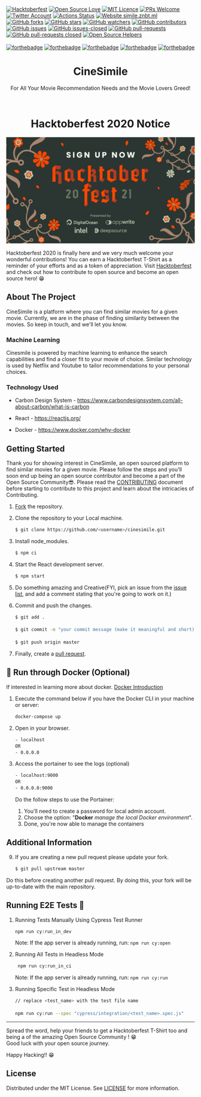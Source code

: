 [![Hacktoberfest](https://badgen.net/badge/hacktoberfest/friendly/pink)](CONTRIBUTING.md)
[![Open Source Love](https://badges.frapsoft.com/os/v1/open-source.png?v=103)](https://github.com/ellerbrock/open-source-badges/)
[![MIT Licence](https://badges.frapsoft.com/os/mit/mit.png?v=103)](https://opensource.org/licenses/mit-license.php)
[![PRs Welcome](https://img.shields.io/badge/PRs-welcome-brightgreen.svg?style=flat-square)](http://makeapullrequest.com)
[![Twitter Account](https://badgen.net/twitter/follow/Niweera?label=twitter)](https://twitter.com/Niweera)
[![Actions Status](https://github.com/Niweera/cinesimile/workflows/CI%2FCD/badge.svg)](https://github.com/Niweera/cinesimile/actions)
[![Website simile.znbt.ml](https://img.shields.io/website-up-down-green-red/https/znbt.ml.svg)](https://simile.znbt.ml/)
[![GitHub forks](https://img.shields.io/github/forks/Niweera/cinesimile.svg?style=social&label=Fork)](https://GitHub.com/Niweera/cinesimile/network/)
[![GitHub stars](https://img.shields.io/github/stars/Niweera/cinesimile.svg?style=social&label=Star)](https://GitHub.com/Niweera/cinesimile/stargazers/)
[![GitHub watchers](https://img.shields.io/github/watchers/Niweera/cinesimile.svg?style=social&label=Watch&maxAge=2592000)](https://GitHub.com/Niweera/cinesimile/watchers/)
[![GitHub contributors](https://img.shields.io/github/contributors/Niweera/cinesimile.svg)](https://GitHub.com/Niweera/cinesimile/graphs/contributors/)
[![GitHub issues](https://img.shields.io/github/issues/Niweera/cinesimile.svg)](https://GitHub.com/Niweera/cinesimile/issues/)
[![GitHub issues-closed](https://img.shields.io/github/issues-closed/Niweera/cinesimile.svg)](https://GitHub.com/Niweera/cinesimile/issues?q=is%3Aissue+is%3Aclosed)
[![GitHub pull-requests](https://img.shields.io/github/issues-pr/Niweera/cinesimile.svg)](https://GitHub.com/Niweera/cinesimile/pulls/)
[![GitHub pull-requests closed](https://img.shields.io/github/issues-pr-closed/Niweera/cinesimile.svg)](https://GitHub.com/Niweera/cinesimile/pulls/)
[![Open Source Helpers](https://www.codetriage.com/niweera/cinesimile/badges/users.svg)](https://www.codetriage.com/niweera/cinesimile)
<br><br>
[![forthebadge](https://forthebadge.com/images/badges/built-with-love.svg)](https://simile.znbt.ml/)
[![forthebadge](https://forthebadge.com/images/badges/made-with-javascript.svg)](https://simile.znbt.ml/)
[![forthebadge](https://forthebadge.com/images/badges/you-didnt-ask-for-this.svg)](https://simile.znbt.ml/)
[![forthebadge](https://forthebadge.com/images/badges/winter-is-coming.svg)](https://simile.znbt.ml/)
[![forthebadge](https://forthebadge.com/images/badges/check-it-out.svg)](https://simile.znbt.ml/)

<h1 align="center"> CineSimile </h1>
<p align="center"> For All Your Movie Recommendation Needs and the Movie Lovers Greed!  </p>
<br/>

<h1 align="center"> Hacktoberfest 2020 Notice </h1>

![image](./hf.svg)

Hacktoberfest 2020 is finally here and we very much welcome your wonderful contributions! You can earn a Hacktoberfest T-Shirt as a reminder of your efforts and as a token of appreciation. Visit <a href = "https://hacktoberfest.digitalocean.com/">Hacktoberfest<a/> and check out how to contribute to open source and become an open source hero! 😁

## About The Project

CineSimile is a platform where you can find similar movies for a given movie. Currently, we are in the phase of finding similarity between the movies. So keep in touch, and we'll let you know.

### Machine Learning

Cinesmile is powered by machine learning to enhance the search capabilities and find a closer fit to your movie of choice. Similar technology is used by Netflix and Youtube to tailor recommendations to your personal choices.

### Technology Used

- Carbon Design System - https://www.carbondesignsystem.com/all-about-carbon/what-is-carbon

- React - https://reactjs.org/

- Docker - https://www.docker.com/why-docker

## Getting Started

Thank you for showing interest in CineSimile, an open sourced platform to find similar movies for a given movie. Please follow the steps and you'll soon end up being an open source contributor and become a part of the Open Source Community😎. Please read the [CONTRIBUTING](https://github.com/Niweera/cinesimile/blob/master/CONTRIBUTING.md) document before starting to contribute to this project and learn about the intricacies of Contributing.

1. [Fork](https://github.com/Niweera/cinesimile/fork) the repository.

2. Clone the repository to your Local machine.

   ```bash
   $ git clone https://github.com/<username>/cinesimile.git
   ```

3. Install node_modules.

   ```bash
   $ npm ci
   ```

4. Start the React development server.

   ```bash
   $ npm start
   ```

5. Do something amazing and Creative(FYI, pick an issue from the [issue list](https://github.com/Niweera/cinesimile/issues), and add a comment stating that you're going to work on it.)

6. Commit and push the changes.

   ```bash
   $ git add .

   $ git commit -m "your commit message (make it meaningful and short)"

   $ git push origin master
   ```

7. Finally, create a [pull request](https://www.youtube.com/watch?v=OHV64qh-uyY).

## 🐳 Run through Docker (Optional)

If interested in learning more about docker. [Docker Introduction](https://docs.docker.com/get-started/)

1. Execute the command below if you have the Docker CLI in your machine or server:

   ```sh
   docker-compose up
   ```

2. Open in your browser.


   ```sh
   - localhost
   OR
   - 0.0.0.0
   ```

3. Access the portainer to see the logs (optional)
   ```sh
   - localhost:9000
   OR
   - 0.0.0.0:9000
   ```
   Do the follow steps to use the Portainer:
   1. You'll need to create a password for local admin account.
   2. Choose the option: "**Docker** _manage the local Docker environment_".
   3. Done, you're now able to manage the containers


## Additional Information

9. If you are creating a new pull request please update your fork.

   ```bash
   $ git pull upstream master
   ```

Do this before creating another pull request. By doing this, your fork will be up-to-date with the main repository.

## Running E2E Tests 🧪

1.  Running Tests Manually Using Cypress Test Runner

    ```bash
    npm run cy:run_in_dev
    ```

    Note: If the app server is already running, run: `npm run cy:open`

2.  Running All Tests in Headless Mode

    ```bash
     npm run cy:run_in_ci
    ```

    Note: If the app server is already running, run: `npm run cy:run`

3.  Running Specific Test in Headless Mode

    ```bash
    // replace <test_name> with the test file name

    npm run cy:run --spec "cypress/integration/<test_name>.spec.js"
    ```

<hr>

Spread the word, help your friends to get a Hacktoberfest T-Shirt too and being a of the amazing Open Source Community ! 😁
<br>
Good luck with your open source journey.

Happy Hacking!! 😁

## License

Distributed under the MIT License. See [LICENSE](https://github.com/Niweera/cinesimile/blob/master/LICENSE) for more information.
